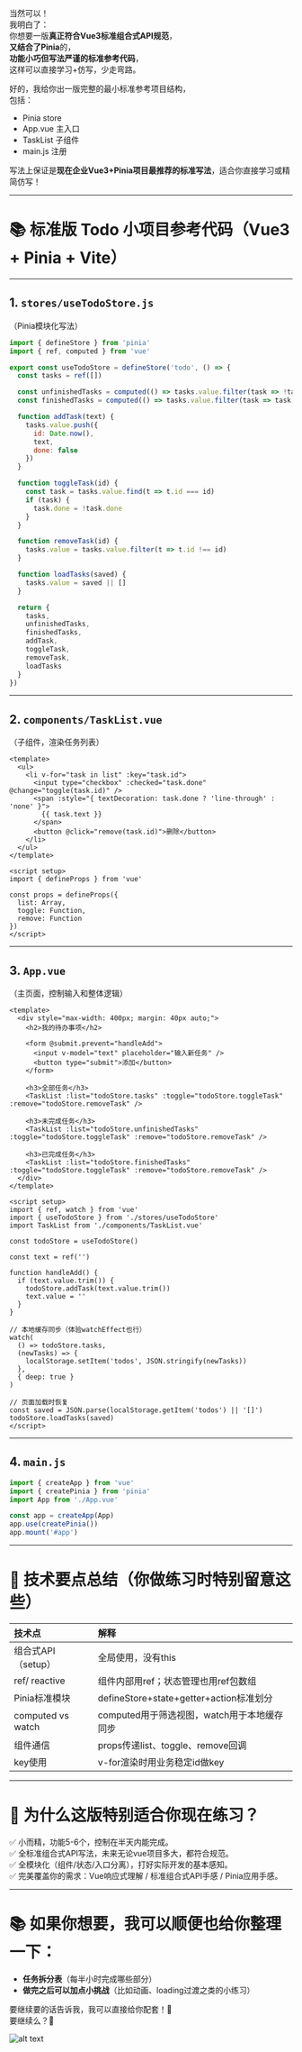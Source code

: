 当然可以！  
我明白了：  
你想要一版**真正符合Vue3标准组合式API规范**，  
**又结合了Pinia**的，  
**功能小巧但写法严谨的标准参考代码**，  
这样可以直接学习+仿写，少走弯路。

好的，我给你出一版完整的最小标准参考项目结构，  
包括：  
- Pinia store
- App.vue 主入口
- TaskList 子组件
- main.js 注册

写法上保证是**现在企业Vue3+Pinia项目最推荐的标准写法**，适合你直接学习或精简仿写！

---

# 📚 标准版 Todo 小项目参考代码（Vue3 + Pinia + Vite）

---

## 1. `stores/useTodoStore.js`  
（Pinia模块化写法）

```javascript
import { defineStore } from 'pinia'
import { ref, computed } from 'vue'

export const useTodoStore = defineStore('todo', () => {
  const tasks = ref([])

  const unfinishedTasks = computed(() => tasks.value.filter(task => !task.done))
  const finishedTasks = computed(() => tasks.value.filter(task => task.done))

  function addTask(text) {
    tasks.value.push({
      id: Date.now(),
      text,
      done: false
    })
  }

  function toggleTask(id) {
    const task = tasks.value.find(t => t.id === id)
    if (task) {
      task.done = !task.done
    }
  }

  function removeTask(id) {
    tasks.value = tasks.value.filter(t => t.id !== id)
  }

  function loadTasks(saved) {
    tasks.value = saved || []
  }

  return {
    tasks,
    unfinishedTasks,
    finishedTasks,
    addTask,
    toggleTask,
    removeTask,
    loadTasks
  }
})
```

---

## 2. `components/TaskList.vue`  
（子组件，渲染任务列表）

```vue
<template>
  <ul>
    <li v-for="task in list" :key="task.id">
      <input type="checkbox" :checked="task.done" @change="toggle(task.id)" />
      <span :style="{ textDecoration: task.done ? 'line-through' : 'none' }">
        {{ task.text }}
      </span>
      <button @click="remove(task.id)">删除</button>
    </li>
  </ul>
</template>

<script setup>
import { defineProps } from 'vue'

const props = defineProps({
  list: Array,
  toggle: Function,
  remove: Function
})
</script>
```

---

## 3. `App.vue`  
（主页面，控制输入和整体逻辑）

```vue
<template>
  <div style="max-width: 400px; margin: 40px auto;">
    <h2>我的待办事项</h2>

    <form @submit.prevent="handleAdd">
      <input v-model="text" placeholder="输入新任务" />
      <button type="submit">添加</button>
    </form>

    <h3>全部任务</h3>
    <TaskList :list="todoStore.tasks" :toggle="todoStore.toggleTask" :remove="todoStore.removeTask" />

    <h3>未完成任务</h3>
    <TaskList :list="todoStore.unfinishedTasks" :toggle="todoStore.toggleTask" :remove="todoStore.removeTask" />

    <h3>已完成任务</h3>
    <TaskList :list="todoStore.finishedTasks" :toggle="todoStore.toggleTask" :remove="todoStore.removeTask" />
  </div>
</template>

<script setup>
import { ref, watch } from 'vue'
import { useTodoStore } from './stores/useTodoStore'
import TaskList from './components/TaskList.vue'

const todoStore = useTodoStore()

const text = ref('')

function handleAdd() {
  if (text.value.trim()) {
    todoStore.addTask(text.value.trim())
    text.value = ''
  }
}

// 本地缓存同步（体验watchEffect也行）
watch(
  () => todoStore.tasks,
  (newTasks) => {
    localStorage.setItem('todos', JSON.stringify(newTasks))
  },
  { deep: true }
)

// 页面加载时恢复
const saved = JSON.parse(localStorage.getItem('todos') || '[]')
todoStore.loadTasks(saved)
</script>
```

---

## 4. `main.js`

```javascript
import { createApp } from 'vue'
import { createPinia } from 'pinia'
import App from './App.vue'

const app = createApp(App)
app.use(createPinia())
app.mount('#app')
```

---

# 🎯 技术要点总结（你做练习时特别留意这些）

| 技术点 | 解释 |
|:-------|:----|
| 组合式API（setup） | 全局使用，没有this |
| ref/ reactive | 组件内部用ref；状态管理也用ref包数组 |
| Pinia标准模块 | defineStore+state+getter+action标准划分 |
| computed vs watch | computed用于筛选视图，watch用于本地缓存同步 |
| 组件通信 | props传递list、toggle、remove回调 |
| key使用 | v-for渲染时用业务稳定id做key |

---

# 🚀 为什么这版特别适合你现在练习？

✅ 小而精，功能5-6个，控制在半天内能完成。  
✅ 全标准组合式API写法，未来无论vue项目多大，都符合规范。  
✅ 全模块化（组件/状态/入口分离），打好实际开发的基本感知。  
✅ 完美覆盖你的需求：Vue响应式理解 / 标准组合式API手感 / Pinia应用手感。

---

# 📚 如果你想要，我可以顺便也给你整理一下：

- **任务拆分表**（每半小时完成哪些部分）
- **做完之后可以加点小挑战**（比如动画、loading过渡之类的小练习）
  
要继续要的话告诉我，我可以直接给你配套！🎯  
要继续么？🚀

![alt text](image.png)